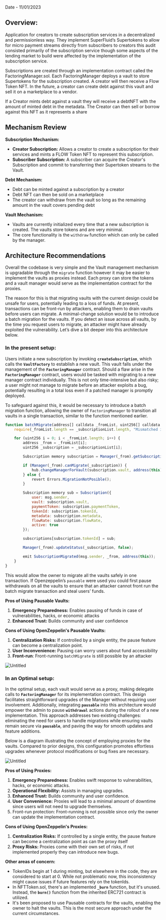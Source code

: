 Date - 11/01/2023

## Overview:

Application for creators to create subscription services in a decentralized and permissionless way. They implement SuperFluid’s Supertokens to allow for micro payment streams directly from subscribers to creators this audit consisted primarily of the subscription service though some aspects of the lending market to build were affected by the implementation of the subscription service.

Subscriptions are created through an implementation contract called the FactoringManager.sol. Each FactoringManager deploys a vault to store Supertokens for the subscription created. A creator will then receive a Flow Token NFT. In the future, a creator can create debt against this vault and sell it on a marketplace to a vendor. 

If a Creator mints debt against a vault they will receive a debtNFT with the amount of minted debt in the metadata. The Creator can then sell or borrow against this NFT as it represents a share 

## Mechanism Review

**Subscription Mechanism:**

- **Creator Subscription:** Allows a creator to create a subscription for their services and mints a FLOW Token NFT to represent this subscription.
- **Subscriber Subscription:** A subscriber can acquire the Creator's Subscription and commit to transferring their Supertoken streams to the Vault.

**Debt Mechanism:**

- Debt can be minted against a subscription by a creator
- Debt NFT can then be sold on a marketplace
- The creator can withdraw from the vault so long as the remaining amount in the vault covers pending debt

**Vault Mechanism:**

- Vaults are currently initialized every time that a new subscription is created. The vaults store tokens and are very minimal.
- The core functionality is the `withdraw` function which can only be called by the manager.

## Architecture Recommendations

Overall the codebase is very simple and the Vault management mechanism is upgradable through the `migrate` function however it may be easier to implement the vaults as proxies instead. Each proxy can store the tokens and a vault manager would serve as the implementation contract for the proxies.

The reason for this is that migrating vaults with the current design could be unsafe for users, potentially leading to a loss of funds. At present, transactions can be front-run by attackers, enabling them to drain vaults before users can migrate. A minimal-change solution would be to introduce a batch migration for the vaults. If you detect an issue across all vaults, by the time you request users to migrate, an attacker might have already exploited the vulnerability. Let’s dive a bit deeper into this architecture below.

### In the present setup:

Users initiate a new subscription by invoking **`createSubscription`**, which calls the **`VaultFactory`** to establish a new vault. This vault falls under the management of the **`FactoringManager`** contract. Should a flaw arise in the **`FactoringManager`** contract, users would be tasked with migrating to a new manager contract individually. This is not only time-intensive but also risky; a user might not manage to migrate before an attacker exploits a bug, potentially resulting in a total loss even if a patched manager is promptly deployed.

To safeguard against this, it would be necessary to introduce a batch migration function, allowing the owner of `FactoringManager` to transition all vaults in a single transaction, similar to the function mentioned earlier.

```jsx
function batchMigrate(address[] calldata _fromList, uint256[] calldata _subscriptionList) external onlyOwner {
    require(_fromList.length == _subscriptionList.length, "Mismatched inputs length");

    for (uint256 i = 0; i < _fromList.length; i++) {
        address _from = _fromList[i];
        uint256 _subscription = _subscriptionList[i];

        Subscription memory subscription = Manager(_from).getSubscription(_subscription);

        if (Manager(_from).canMigrate(_subscription)) {
            hub.changeManagerForVault(subscription.vault, address(this));
        } else {
            revert Errors.MigrationNotPosible();
        }

        Subscription memory sub = Subscription({
            user: msg.sender,
            vault: subscription.vault,
            paymentToken: subscription.paymentToken,
            tokenId: subscription.tokenId,
            metadata: subscription.metadata,
            flowRate: subscription.flowRate,
            active: true
        });

        subscriptions[subscription.tokenId] = sub;

        Manager(_from).updateStatus(_subscription, false);

        emit SubscriptionMigrated(msg.sender, _from, address(this));
    }
}
```

This would allow the owner to migrate all the vaults safely in one transaction. If Openzeppelin’s `pausable` were used you could first pause withdrawals on all the vaults to ensure that an attacker cannot front run the batch migrate transaction and steal users’ funds. 

**Pros of Using Pausable Vaults:**

1. **Emergency Preparedness:** Enables pausing of funds in case of vulnerabilities, hacks, or economic attacks
2. **Enhanced Trust:** Builds community and user confidence 

**Cons of Using OpenZeppelin's Pausable Vaults:**

1. **Centralization Risks:** If controlled by a single entity, the pause feature can become a centralization point.
2. **User Inconvenience:** Pausing can worry users about fund accessibility 
3. **Front-run**: Front-running `batchMigrate` is still possible by an attacker

![Untitled](https://prod-files-secure.s3.us-west-2.amazonaws.com/e8cf8601-c1b8-4e85-ad4a-e138964a2528/f07001e6-48d7-4fe3-8811-8fb5a3d0008e/Untitled.png)

### In an Optimal setup:

In the optimal setup, each vault would serve as a proxy, making delegate calls to **`FactoringManager`** for its implementation contract. This design facilitates straightforward upgrades of the Manager without requiring user involvement. Additionally, integrating **`pausable`** into this architecture would empower the admin to pause **`withdrawal`** actions during the rollout of a new implementation. This approach addresses two existing challenges: eliminating the need for users to handle migrations while ensuring vaults remain secure via **`pausable`**, and paving the way for smooth updates and feature additions.

Below is a diagram illustrating the concept of employing proxies for the vaults. Compared to prior designs, this configuration promotes effortless upgrades whenever protocol modifications or bug fixes are necessary.

![Untitled](https://prod-files-secure.s3.us-west-2.amazonaws.com/e8cf8601-c1b8-4e85-ad4a-e138964a2528/6007e247-25ea-4b1d-bd76-95870398dcb6/Untitled.png)

**Pros of Using Proxies:**

1. **Emergency Preparedness:** Enables swift response to vulnerabilities, hacks, or economic attacks.
2. **Operational Flexibility:** Assists in managing upgrades.
3. **Enhanced Trust:** Builds community and user confidence.
4. **User Convenience:** Proxies will lead to a minimal amount of downtime since users will not need to upgrade themselves.
5. Front-run protection: Front-running is not possible since only the owner can update the implementation contract.

**Cons of Using OpenZeppelin's Proxies:**

1. **Centralization Risks:** If controlled by a single entity, the pause feature can become a centralization point as can the proxy itself
2. **Proxy Risks:** Proxies come with their own set of risks, if not implemented properly they can introduce new bugs.

**Other areas of concern:**

- TokenIDs begin at 1 during minting, but elsewhere in the code, they are considered to start at 0. While not problematic now, this inconsistency might cause issues if future features rely on the tokenIds.
- In NFTToken.sol, there's an implemented **`_burn`** function, but it's unused. Instead, the **`burn()`** function from the inherited ERC721 contract is utilized.
- It's been proposed to use Pausable contracts for the vaults, enabling the owner to halt the vaults. This is the most secure approach under the current circumstances.